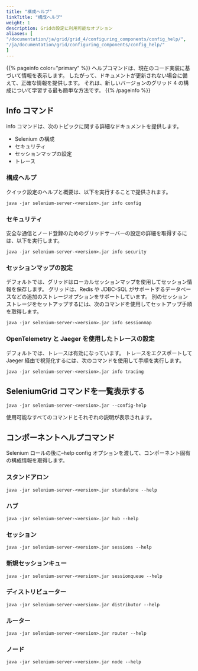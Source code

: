 ```yaml
---
title: "構成ヘルプ"
linkTitle: "構成ヘルプ"
weight: 1
description: Gridの設定に利用可能なオプション
aliases: [
"/documentation/ja/grid/grid_4/configuring_components/config_help/",
"/ja/documentation/grid/configuring_components/config_help/"
]
---
```


{{% pageinfo color="primary" %}}
ヘルプコマンドは、現在のコード実装に基づいて情報を表示します。
したがって、ドキュメントが更新されない場合に備えて、正確な情報を提供します。
それは、新しいバージョンのグリッド 4 の構成について学習する最も簡単な方法です。
{{% /pageinfo %}}

## Info コマンド

info コマンドは、次のトピックに関する詳細なドキュメントを提供します。

- Selenium の構成
- セキュリティ
- セッションマップの設定
- トレース

### 構成ヘルプ

クイック設定のヘルプと概要は、以下を実行することで提供されます。

```shell
java -jar selenium-server-<version>.jar info config
```

### セキュリティ

安全な通信とノード登録のためのグリッドサーバーの設定の詳細を取得するには、以下を実行します。

```shell
java -jar selenium-server-<version>.jar info security
```

### セッションマップの設定

デフォルトでは、グリッドはローカルセッションマップを使用してセッション情報を保存します。
グリッドは、Redis や JDBC-SQL がサポートするデータベースなどの追加のストレージオプションをサポートしています。
別のセッションストレージをセットアップするには、次のコマンドを使用してセットアップ手順を取得します。

```shell
java -jar selenium-server-<version>.jar info sessionmap
```

### OpenTelemetry と Jaeger を使用したトレースの設定

デフォルトでは、トレースは有効になっています。
トレースをエクスポートして Jaeger 経由で視覚化するには、次のコマンドを使用して手順を実行します。

```shell
java -jar selenium-server-<version>.jar info tracing
```

## SeleniumGrid コマンドを一覧表示する

```shell
java -jar selenium-server-<version>.jar --config-help
```

使用可能なすべてのコマンドとそれぞれの説明が表示されます。

## コンポーネントヘルプコマンド

Selenium ロールの後に–help config オプションを渡して、コンポーネント固有の構成情報を取得します。

### スタンドアロン

```shell
java -jar selenium-server-<version>.jar standalone --help
```

### ハブ

```shell
java -jar selenium-server-<version>.jar hub --help
```

### セッション

```shell
java -jar selenium-server-<version>.jar sessions --help
```

### 新規セッションキュー

```shell
java -jar selenium-server-<version>.jar sessionqueue --help
```

### ディストリビューター

```shell
java -jar selenium-server-<version>.jar distributor --help
```

### ルーター

```shell
java -jar selenium-server-<version>.jar router --help
```

### ノード

```shell
java -jar selenium-server-<version>.jar node --help
```
